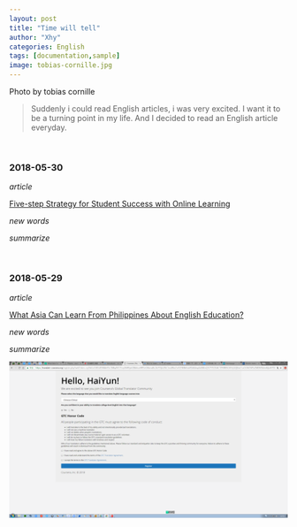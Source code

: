 ```yaml
---
layout: post
title: "Time will tell"
author: "Xhy"
categories: English
tags: [documentation,sample]
image: tobias-cornille.jpg
---
```



Photo by tobias cornille

>Suddenly i could read English articles, i was very excited. I want it to be a turning point in my life.
And I decided to read an English article everyday.

<br />




### 2018-05-30

*article*

[Five-step Strategy for Student Success with Online Learning](https://onlinelearninginsights.wordpress.com/2012/09/28/five-step-strategy-for-student-success-with-online-learning/)

*new words*

*summarize*

<br />

### 2018-05-29

*article*

[What Asia Can Learn From Philippines About English Education?](https://www.huffingtonpost.com/amy-chavez/what-asia-can-learn-from-_b_4572991.html)


*new words*

*summarize*

![](/assets/img/coursera.png)

<br />
